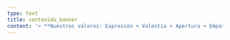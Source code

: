 ```yaml
---
type: text
title: contenido_banner
content: '> **Nuestros valores: Expresión + Valentía + Apertura + Empatía + Alegría**'
---
```


